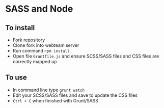 # SASS and Node #

## To install ##

* Fork repository
* Clone fork into webteam server
* Run command ```npm install```
* Open file ```Gruntfile.js``` and ensure SCSS/SASS files and CSS files are correctly mapped up

## To use ##

* In command line type ```grunt watch```
* Edit your SCSS/SASS files and save to update the CSS files
* ```Ctrl + C``` when finished with Grunt/SASS
